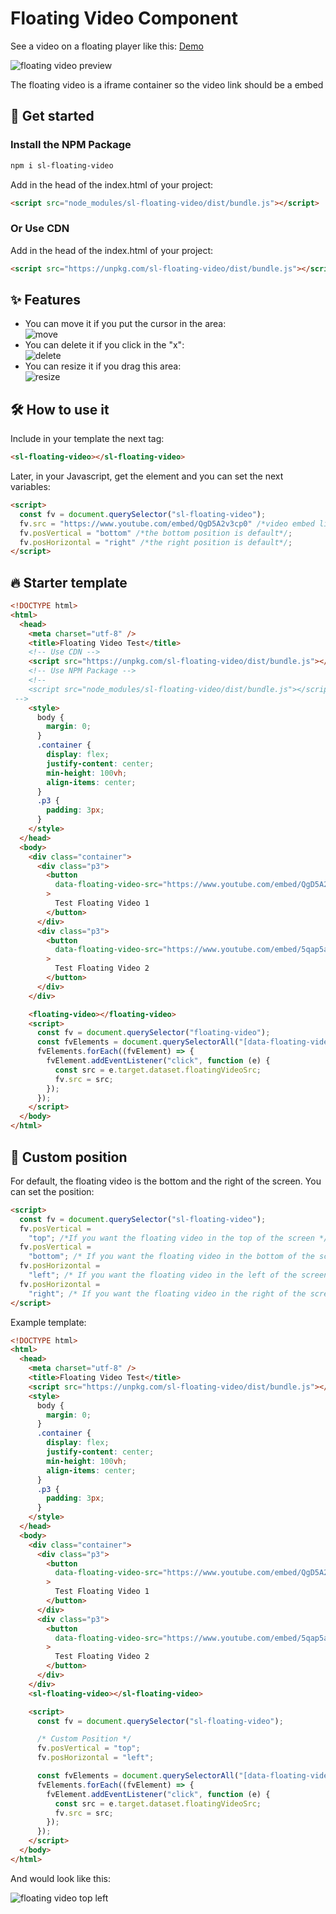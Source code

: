 # Floating Video Component

See a video on a floating player like this: [Demo](https://floating-video-component.glitch.me/)

![floating video preview](https://gitlab.com/RHRivasG/floating-video-component/-/raw/main/docs/be78a8688f3845188823a54c2e7f3b91.png)

The floating video is a iframe container so the video link should be a embed

## 🚀 Get started

### Install the NPM Package

```bash
npm i sl-floating-video
```

Add in the head of the index.html of your project:

```html
<script src="node_modules/sl-floating-video/dist/bundle.js"></script>
```

### Or Use CDN

Add in the head of the index.html of your project:

```html
<script src="https://unpkg.com/sl-floating-video/dist/bundle.js"></script>
```

## ✨ Features

- You can move it if you put the cursor in the area: <br />
  ![move](https://gitlab.com/RHRivasG/floating-video-component/-/raw/main/docs/d4e7d68ffed44d9ea337265a6c1b9db7.png) <br />
- You can delete it if you click in the "x": <br />
  ![delete](https://gitlab.com/RHRivasG/floating-video-component/-/raw/main/docs/4060a1be932248b6ad0b2df8f6189528.png) <br />
- You can resize it if you drag this area: <br />
  ![resize](https://gitlab.com/RHRivasG/floating-video-component/-/raw/main/docs/4c0e77a3716c4ea2812bb945d53a8715.png) <br />

## 🛠️ How to use it

Include in your template the next tag:

```html
<sl-floating-video></sl-floating-video>
```

Later, in your Javascript, get the element and you can set the next variables:

```html
<script>
  const fv = document.querySelector("sl-floating-video");
  fv.src = "https://www.youtube.com/embed/QgD5A2v3cp0" /*video embed link*/;
  fv.posVertical = "bottom" /*the bottom position is default*/;
  fv.posHorizontal = "right" /*the right position is default*/;
</script>
```

## 🔥 Starter template

```html
<!DOCTYPE html>
<html>
  <head>
    <meta charset="utf-8" />
    <title>Floating Video Test</title>
    <!-- Use CDN -->
    <script src="https://unpkg.com/sl-floating-video/dist/bundle.js"></script>
    <!-- Use NPM Package -->
    <!-- 
    <script src="node_modules/sl-floating-video/dist/bundle.js"></script>
 -->
    <style>
      body {
        margin: 0;
      }
      .container {
        display: flex;
        justify-content: center;
        min-height: 100vh;
        align-items: center;
      }
      .p3 {
        padding: 3px;
      }
    </style>
  </head>
  <body>
    <div class="container">
      <div class="p3">
        <button
          data-floating-video-src="https://www.youtube.com/embed/QgD5A2v3cp0"
        >
          Test Floating Video 1
        </button>
      </div>
      <div class="p3">
        <button
          data-floating-video-src="https://www.youtube.com/embed/5qap5aO4i9A"
        >
          Test Floating Video 2
        </button>
      </div>
    </div>

    <floating-video></floating-video>
    <script>
      const fv = document.querySelector("floating-video");
      const fvElements = document.querySelectorAll("[data-floating-video-src]");
      fvElements.forEach((fvElement) => {
        fvElement.addEventListener("click", function (e) {
          const src = e.target.dataset.floatingVideoSrc;
          fv.src = src;
        });
      });
    </script>
  </body>
</html>
```

## 🔧 Custom position

For default, the floating video is the bottom and the right of the screen. You can set the position:

```html
<script>
  const fv = document.querySelector("sl-floating-video");
  fv.posVertical =
    "top"; /*If you want the floating video in the top of the screen */
  fv.posVertical =
    "bottom"; /* If you want the floating video in the bottom of the screen */
  fv.posHorizontal =
    "left"; /* If you want the floating video in the left of the screen */
  fv.posHorizontal =
    "right"; /* If you want the floating video in the right of the screen */
</script>
```

Example template:

```html
<!DOCTYPE html>
<html>
  <head>
    <meta charset="utf-8" />
    <title>Floating Video Test</title>
    <script src="https://unpkg.com/sl-floating-video/dist/bundle.js"></script>
    <style>
      body {
        margin: 0;
      }
      .container {
        display: flex;
        justify-content: center;
        min-height: 100vh;
        align-items: center;
      }
      .p3 {
        padding: 3px;
      }
    </style>
  </head>
  <body>
    <div class="container">
      <div class="p3">
        <button
          data-floating-video-src="https://www.youtube.com/embed/QgD5A2v3cp0"
        >
          Test Floating Video 1
        </button>
      </div>
      <div class="p3">
        <button
          data-floating-video-src="https://www.youtube.com/embed/5qap5aO4i9A"
        >
          Test Floating Video 2
        </button>
      </div>
    </div>
    <sl-floating-video></sl-floating-video>

    <script>
      const fv = document.querySelector("sl-floating-video");

      /* Custom Position */
      fv.posVertical = "top";
      fv.posHorizontal = "left";

      const fvElements = document.querySelectorAll("[data-floating-video-src]");
      fvElements.forEach((fvElement) => {
        fvElement.addEventListener("click", function (e) {
          const src = e.target.dataset.floatingVideoSrc;
          fv.src = src;
        });
      });
    </script>
  </body>
</html>
```

And would look like this:

![floating video top left](https://gitlab.com/RHRivasG/floating-video-component/-/raw/main/docs/cb72537a7b7e419f8a3a5f0ffff70f42.png)
